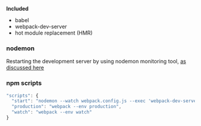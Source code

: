 **Included**
* babel
* webpack-dev-server
* hot module replacement (HMR)

### nodemon
Restarting the development server by using nodemon monitoring tool, [as discussed here](https://github.com/webpack/webpack-dev-server/issues/440#issuecomment-205757892)

### npm scripts
```javascript
"scripts": {
  "start": "nodemon --watch webpack.config.js --exec 'webpack-dev-server --env development'",
  "production": "webpack --env production",
  "watch": "webpack --env watch"
}
```
